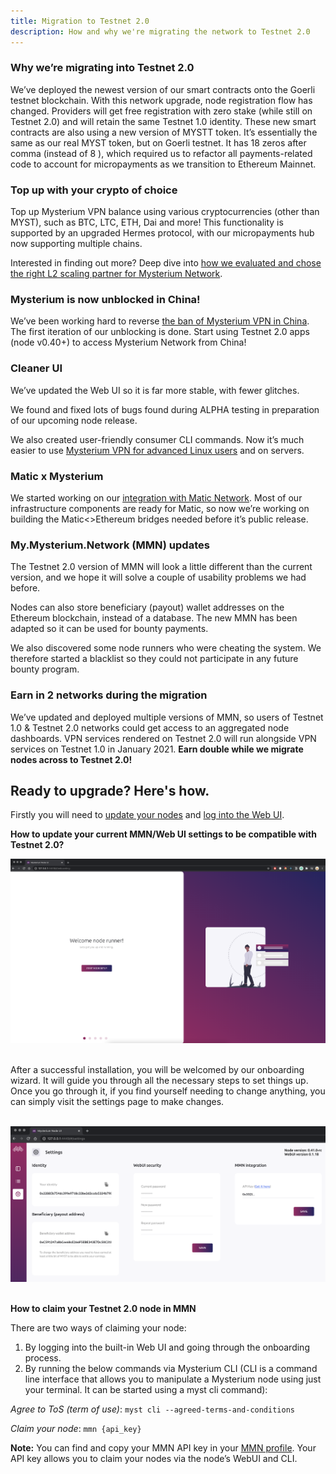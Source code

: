 ```yaml
---
title: Migration to Testnet 2.0 
description: How and why we're migrating the network to Testnet 2.0
---
```

  
### Why we’re migrating into Testnet 2.0

We’ve deployed the newest version of our smart contracts onto the Goerli testnet blockchain. With this network upgrade, node registration flow has changed. Providers will get free registration with zero stake (while still on Testnet 2.0) and will retain the same Testnet 1.0 identity. These new smart contracts are also using a new version of MYSTT token. It’s essentially the same as our real MYST token, but on Goerli testnet. It has 18 zeros after comma (instead of 8 ), which required us to refactor all payments-related code to account for micropayments as we transition to Ethereum Mainnet.

### Top up with your crypto of choice

Top up Mysterium VPN balance using various cryptocurrencies (other than MYST), such as BTC, LTC, ETH, Dai and more! This functionality is supported by an upgraded Hermes protocol, with our micropayments hub now supporting multiple chains.

Interested in finding out more? Deep dive into [how we evaluated and chose the right L2 scaling partner for Mysterium Network](https://mysterium.network/blog/layer-2-the-search-for-the-cheapest-and-fastest-microtransactions/).

### Mysterium is now unblocked in China!

We’ve been working hard to reverse [the ban of Mysterium VPN in China](https://medium.com/mysterium-network/china-where-is-your-internet-e03824fea13c). The first iteration of our unblocking is done. Start using Testnet 2.0 apps (node v0.40+) to access Mysterium Network from China!

### Cleaner UI

We’ve updated the Web UI so it is far more stable, with fewer glitches.

We found and fixed lots of bugs found during ALPHA testing in preparation of our upcoming node release.

We also created user-friendly consumer CLI commands.
Now it’s much easier to use [Mysterium VPN for advanced Linux users](/user-guide/) and on servers.

### Matic x Mysterium

We started working on our [integration with Matic Network](https://mysterium.network/blog/matic-network-powers-mysterium-p2p-payments/). Most of our infrastructure components are ready for Matic, so now we’re working on building the Matic<>Ethereum bridges needed before it’s public release.

### My.Mysterium.Network (MMN) updates

The Testnet 2.0 version of MMN will look a little different than the current version, and we hope it will solve a couple of usability problems we had before.

Nodes can also store beneficiary (payout) wallet addresses on the Ethereum blockchain, instead of a database. The new MMN has been adapted so it can be used for bounty payments.

We also discovered some node runners who were cheating the system. We therefore started a blacklist so they could not participate in any future bounty program.

### Earn in 2 networks during the migration

We’ve updated and deployed multiple versions of MMN, so users of Testnet 1.0 & Testnet 2.0 networks could get access to an aggregated node dashboards. 
VPN services rendered on Testnet 2.0 will run alongside VPN services on Testnet 1.0 in January 2021. **Earn double while we migrate nodes across to Testnet 2.0!**

## Ready to upgrade? Here's how.

Firstly you will need to [update your nodes](/node-runners/setup/updating/) and [log into the Web UI](/node-runners/webui/).

**How to update your current MMN/Web UI settings to be compatible with Testnet 2.0?**

<img src="../images/webui/welcome.png" alt="Welcome!" class="screenshot">
<br /><br />

After a successful installation, you will be welcomed by our onboarding wizard. It will guide you through all the necessary steps to set things up.
Once you go through it, if you find yourself needing to change anything, you can simply visit the settings page to make changes.
<br /><br />

<img src="../images/webui/settings.png" alt="Settings" class="screenshot">
<br /><br />

**How to claim your Testnet 2.0 node in MMN**

There are two ways of claiming your node:

1. By logging into the built-in Web UI and going through the onboarding process.
2. By running the below commands via Mysterium CLI (CLI is a command line interface that allows you to manipulate a Mysterium node using just your terminal. It can be started using a myst cli command):

*Agree to ToS (term of use)*: `myst cli --agreed-terms-and-conditions`

*Claim your node*: `mmn {api_key}`

**Note:** You can find and copy your MMN API key in your [MMN profile](https://testnet2.mysterium.network/user/profile). Your API key allows you to claim your nodes via the node’s WebUI and CLI.
